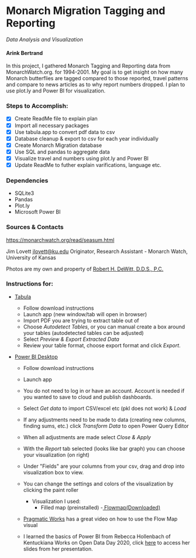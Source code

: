 # Monarch Migration Tagging and Reporting
*Data Analysis and Visualization*

#### Arink Bertrand

In this project, I gathered Monarch Tagging and Reporting data from MonarchWatch.org. for 1994-2001. My goal is to get insight on how many Monarch butterflies are tagged compared to those reported, travel patterns and compare to news articles as to why report numbers dropped. I plan to use plot.ly and Power BI for visualization.

### Steps to Accomplish:

- [x] Create ReadMe file to explain plan 
- [x] Import all necessary packages
- [x] Use tabula.app to convert pdf data to csv
- [x] Database cleanup & export to csv for each year individually
- [x] Create Monarch Migration database
- [x] Use SQL and pandas to aggregate data
- [x] Visualize travel and numbers using plot.ly and Power BI
- [x] Update ReadMe to futher explain varifications, language etc.

### Dependencies

- SQLite3
- Pandas
- Plot.ly
- Microsoft Power BI

### Sources & Contacts
https://monarchwatch.org/read/seasum.html

Jim Lovett <jlovett@ku.edu> Originator, Research Assistant - Monarch Watch, University of Kansas 

Photos are my own and property of <a href= "www.doctordewitt.com">Robert H. DeWitt, D.D.S., P.C.</a>

### Instructions for:
- <a href="https://tabula.technology/">Tabula</a>
    - Follow download instructions
    - Launch app (new window/tab will open in browser)
    - Import PDF you are trying to extract table out of
    - Choose <i>Autodetect Tables</i>, or you can manual create a box around your tables (autodetected tables can be adjusted)
    - Select <i>Preview & Export Extracted Data</i>
    - Review your table format, choose export format and click <i>Export</i>.

- <a href="https://www.microsoft.com/en-us/download/details.aspx?id=58494">Power BI Desktop</a>
    - Follow download instructions
    - Launch app 
    - You do not need to log in or have an account. Account is needed if you wanted to save to cloud and publish dashboards.
    - Select <i>Get data</i> to import CSV/excel etc (pkl does not work) & <i>Load</i>
    - If any adjustments need to be made to data (creating new columns, finding sums, etc.) click <i>Transform Data</i> to open Power Query Editor
    - When all adjustments are made select <i>Close & Apply </i>
    - With the <i> Report </i> tab selected (looks like bar graph) you can choose your visualization (on right)
    - Under "Fields" are your columns from your csv, drag and drop into visualization box to view.
    - You can change the settings and colors of the visualization by clicking the paint roller
        - Visualization I used:
            - Filled map (preinstalled)
            -<a href="https://appsource.microsoft.com/en-us/product/power-bi-visuals/WA104380901?tab=Overview"> Flowmap(Downloaded)</a>

    - <a href = "https://www.youtube.com/watch?v=xR8tplcUb1w"> Pragmatic Works</a> has a great video on how to use the Flow Map visual
    - I learned the basics of Power BI from Rebecca Hollenbach of Kentuckiana Works on Open Data Day 2020, click <a href="https://docs.google.com/presentation/d/1TQMmUkbfbpTw6SdoJ_QMTTGmMAsZBEkjmQDPqx3K3J0/edit?usp=sharing">here</a> to access her slides from her presentation.
